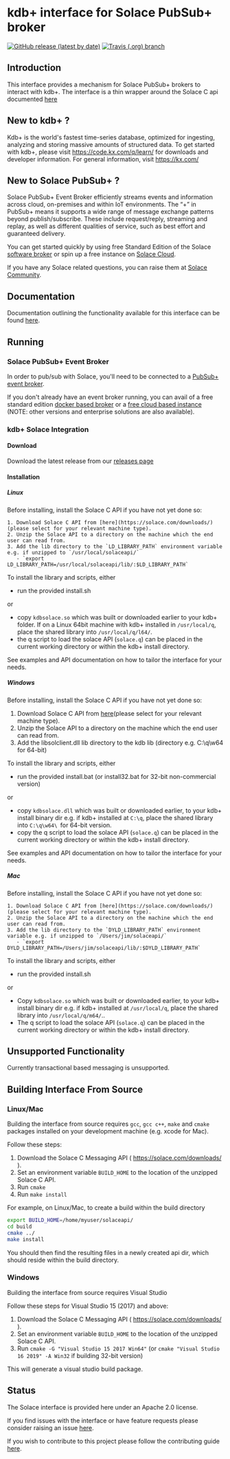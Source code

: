 
# kdb+ interface for Solace PubSub+ broker

[![GitHub release (latest by date)](https://img.shields.io/github/v/release/kxsystems/solace?include_prereleases)](https://github.com/kxsystems/solace/releases) [![Travis (.org) branch](https://img.shields.io/travis/kxsystems/solace/master?label=travis%20build)](https://travis-ci.org/kxsystems/solace/branches)

## Introduction

This interface provides a mechanism for Solace PubSub+ brokers to interact with kdb+. The interface is a thin wrapper around the Solace C api documented [here](https://docs.solace.com/API-Developer-Online-Ref-Documentation/c/index.html)

## New to kdb+ ?

Kdb+ is the world's fastest time-series database, optimized for ingesting, analyzing and storing massive amounts of structured data. To get started with kdb+, please visit https://code.kx.com/q/learn/ for downloads and developer information. For general information, visit https://kx.com/

## New to Solace PubSub+ ?

Solace PubSub+ Event Broker efficiently streams events and information across cloud, on-premises and within IoT environments. The “+” in PubSub+ means it supports a wide range of message exchange patterns beyond publish/subscribe. These include request/reply, streaming and replay, as well as different qualities of service, such as best effort and guaranteed delivery.

You can get started quickly by using free Standard Edition of the Solace [software broker](https://solace.com/products/event-broker/software/) or spin up a free instance on [Solace Cloud](https://console.solace.cloud/login/new-account).

If you have any Solace related questions, you can raise them at [Solace Community](https://solace.community/).

## Documentation

Documentation outlining the functionality available for this interface can be found [here](https://code.kx.com/q/interfaces/solace).

## Running

### Solace PubSub+ Event Broker

In order to pub/sub with Solace, you'll need to be connected to a [PubSub+ event broker](https://solace.com/products/event-broker/).

If you don't already have an event broker running, you can avail of a free standard edition [docker based broker](https://github.com/SolaceLabs/solace-single-docker-compose) or a [free cloud based instance](https://console.solace.cloud/login/new-account) (NOTE: other versions and enterprise solutions are also available).

### kdb+ Solace Integration

#### Download

Download the latest release from our [releases page](https://github.com/KxSystems/solace/releases)

#### Installation

##### Linux

Before installing, install the Solace C API if you have not yet done so:

    1. Download Solace C API from [here](https://solace.com/downloads/)(please select for your relevant machine type).
    2. Unzip the Solace API to a directory on the machine which the end user can read from.
    3. Add the lib directory to the `LD_LIBRARY_PATH` environment variable e.g. if unzipped to `/usr/local/solaceapi/`
       - `export LD_LIBRARY_PATH=/usr/local/solaceapi/lib/:$LD_LIBRARY_PATH`

To install the library and scripts, either

- run the provided install.sh

or

- copy `kdbsolace.so` which was built or downloaded earlier to your kdb+ folder. If on a Linux 64bit machine with kdb+ installed in `/usr/local/q`, place the shared library into `/usr/local/q/l64/`.
- the q script to load the solace API (`solace.q`) can be placed in the current working directory or within the kdb+ install directory.


See examples and API documentation on how to tailor the interface for your needs.

##### Windows

Before installing, install the Solace C API if you have not yet done so:

1. Download Solace C API from [here](https://solace.com/downloads/)(please select for your relevant machine type).
2. Unzip the Solace API to a directory on the machine which the end user can read from.
3. Add the libsolclient.dll lib directory to the kdb lib (directory e.g. C:\q\w64 for 64-bit)

To install the library and scripts, either

- run the provided install.bat (or install32.bat for 32-bit non-commercial version)

or

- copy `kdbsolace.dll` which was built or downloaded earlier, to your kdb+ install binary dir e.g. if kdb+ installed at `C:\q`, place the shared library into `C:\q\w64\ `for 64-bit version.
- copy the q script to load the solace API (`solace.q`) can be placed in the current working directory or within the kdb+ install directory.

See examples and API documentation on how to tailor the interface for your needs.

##### Mac 

Before installing, install the Solace C API if you have not yet done so:

    1. Download Solace C API from [here](https://solace.com/downloads/)(please select for your relevant machine type).
    2. Unzip the Solace API to a directory on the machine which the end user can read from.
    3. Add the lib directory to the `DYLD_LIBRARY_PATH` environment variable e.g. if unzipped to `/Users/jim/solaceapi/`
       - `export DYLD_LIBRARY_PATH=/Users/jim/solaceapi/lib/:$DYLD_LIBRARY_PATH`

To install the library and scripts, either

- run the provided install.sh

or

- Copy `kdbsolace.so` which was built or downloaded earlier, to your kdb+ install binary dir e.g. if kdb+ installed at `/usr/local/q`, place the shared library into `/usr/local/q/m64/`..
- The q script to load the solace API (`solace.q`) can be placed in the current working directory or within the kdb+ install directory.

## Unsupported Functionality

Currently transactional based messaging is unsupported.

## Building Interface From Source

### Linux/Mac

Building the interface from source requires `gcc`, `gcc c++`, `make` and `cmake` packages installed on your development machine (e.g. xcode for Mac).

Follow these steps:

 1. Download the Solace C Messaging API ( https://solace.com/downloads/ ).
 2. Set an environment variable `BUILD_HOME` to the location of the unzipped Solace C API.
 3. Run `cmake`
 4. Run `make install`


For example, on Linux/Mac, to create a build within the build directory

```bash
export BUILD_HOME=/home/myuser/solaceapi/
cd build
cmake ../
make install
```

You should then find the resulting files in a newly created api dir, which should reside within the build directory.

### Windows

Building the interface from source requires Visual Studio

Follow these steps for Visual Studio 15 (2017) and above:

  1. Download the Solace C Messaging API ( https://solace.com/downloads/ ).
  2. Set an environment variable `BUILD_HOME` to the location of the unzipped Solace C API.
  3. Run `cmake -G "Visual Studio 15 2017 Win64"`  (or `cmake "Visual Studio 16 2019" -A Win32` if building 32-bit version)

This will generate a visual studio build package. 

## Status
The Solace interface is provided here under an Apache 2.0 license.

If you find issues with the interface or have feature requests please consider raising an issue [here](https://github.com/KxSystems/solace/issues).

If you wish to contribute to this project please follow the contributing guide [here](CONTRIBUTING.md).

